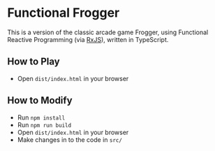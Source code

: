 # Functional Frogger

This is a version of the classic arcade game Frogger, using Functional
Reactive Programming (via [RxJS](https://rxjs.dev)), written in TypeScript.

## How to Play
- Open `dist/index.html` in your browser

## How to Modify
- Run `npm install`
- Run `npm run build`
- Open `dist/index.html` in your browser
- Make changes in to the code in `src/`
